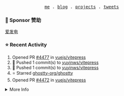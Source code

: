 <p align="center">
  <samp>
    <a href="https://yuy1n.io">me</a> .
    <a href="https://yuy1n.io/blog">blog</a> .
    <a href="https://yuy1n.io/projects">projects</a> .
    <a href="https://twitter.com/yuyinws">tweets</a>
  </samp>
</p>

### 💖 Sponsor 赞助

[爱发电](https://afdian.com/a/yuyinws)

### ⭐️ Recent Activity
<!--RECENT_ACTIVITY:start-->
1. Opened PR [#4477](https://github.com/vuejs/vitepress/pull/4477) in [vuejs/vitepress](https://github.com/vuejs/vitepress)<br>
2. 💪 Pushed 1 commit(s) to [yuyinws/vitepress](https://github.com/yuyinws/vitepress)<br>
3. 💪 Pushed 1 commit(s) to [yuyinws/vitepress](https://github.com/yuyinws/vitepress)<br>
4. ⭐️ Starred [ghostty-org/ghostty](https://github.com/ghostty-org/ghostty)<br>
5. Opened PR [#4472](https://github.com/vuejs/vitepress/pull/4472) in [vuejs/vitepress](https://github.com/vuejs/vitepress)<br>
<!--RECENT_ACTIVITY:end-->

<details>
  <summary>
  More Info
  </summary>

[![wakatime](https://wakatime.com/badge/user/51143705-a99d-4e70-b101-fd9e1cb44e71.svg)](https://wakatime.com/@51143705-a99d-4e70-b101-fd9e1cb44e71)

<img src="https://cdn.jsdelivr.net/gh/yuyinws/yuyinws/gitmand.svg" />
<br />
<img src="https://card.yuy1n.io/card/76561198340841543/dark,bg-game-1850570" />
<br />
<img src="https://cdn.jsdelivr.net/gh/yuyinws/yuyinws/github-metrics.svg" />
</details>
